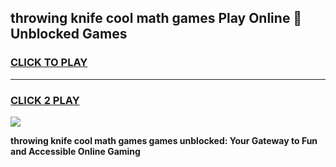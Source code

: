 
## throwing knife cool math games Play Online 👋 Unblocked Games
<h3>
<a href="https://news.freeplayer.one?title=throwing_knife_cool_math_games&ref=17CMG">CLICK TO PLAY</a></h3>
<hr>

<h3>
<a href="https://news.freeplayer.one?title=throwing_knife_cool_math_games&ref=17CMG">CLICK 2 PLAY</a>
  
</h3>

<a href="https://news.freeplayer.one?title=throwing_knife_cool_math_games&ref=17CMG/"><img src="https://clearcache.store/games.png"></a>


**throwing knife cool math games games unblocked: Your Gateway to Fun and Accessible Online Gaming**
